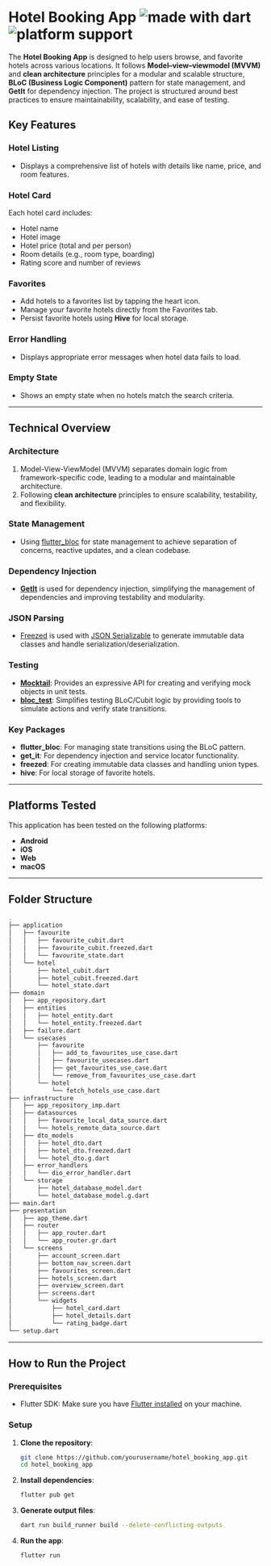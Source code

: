 # Hotel Booking App <img src="https://img.shields.io/badge/made%20with-dart-blue.svg" alt="made with dart"> <img src="https://img.shields.io/badge/platform-android%20|%20iOS%20|%20web%20|%20macOS-green" alt="platform support">

The **Hotel Booking App** is designed to help users  browse, and favorite hotels across various locations. It follows **Model–view–viewmodel (MVVM)** and **clean architecture** principles for a modular and scalable structure, **BLoC (Business Logic Component)** pattern for state management, and **GetIt** for dependency injection. The project is structured around best practices to ensure maintainability, scalability, and ease of testing.

## Key Features

### Hotel Listing
- Displays a comprehensive list of hotels with details like name, price, and room features.

### Hotel Card
Each hotel card includes:
- Hotel name
- Hotel image
- Hotel price (total and per person)
- Room details (e.g., room type, boarding)
- Rating score and number of reviews

### Favorites
- Add hotels to a favorites list by tapping the heart icon.
- Manage your favorite hotels directly from the Favorites tab.
- Persist favorite hotels using **Hive** for local storage.

### Error Handling
- Displays appropriate error messages when hotel data fails to load.

### Empty State
- Shows an empty state when no hotels match the search criteria.

---

## Technical Overview

### Architecture

1. Model-View-ViewModel (MVVM) separates domain logic from framework-specific code, leading to a modular and maintainable architecture.
2. Following **clean architecture** principles to ensure scalability, testability, and flexibility.

### State Management

- Using [flutter_bloc](https://pub.dev/packages/flutter_bloc) for state management to achieve separation of concerns, reactive updates, and a clean codebase.

### Dependency Injection

- **[GetIt](https://pub.dev/packages/get_it)** is used for dependency injection, simplifying the management of dependencies and improving testability and modularity.

### JSON Parsing

- [Freezed](https://pub.dev/packages/freezed) is used with [JSON Serializable](https://pub.dev/packages/json_serializable) to generate immutable data classes and handle serialization/deserialization.

### Testing

- **[Mocktail](https://pub.dev/packages/mocktail)**: Provides an expressive API for creating and verifying mock objects in unit tests.
- **[bloc_test](https://pub.dev/packages/bloc_test)**: Simplifies testing BLoC/Cubit logic by providing tools to simulate actions and verify state transitions.

### Key Packages

- **flutter_bloc**: For managing state transitions using the BLoC pattern.
- **get_it**: For dependency injection and service locator functionality.
- **freezed**: For creating immutable data classes and handling union types.
- **hive**: For local storage of favorite hotels.

---

## Platforms Tested

This application has been tested on the following platforms:

- **Android**
- **iOS**
- **Web**
- **macOS**

---

## Folder Structure

```bash
.
├── application
│   ├── favourite
│   │   ├── favourite_cubit.dart
│   │   ├── favourite_cubit.freezed.dart
│   │   └── favourite_state.dart
│   └── hotel
│       ├── hotel_cubit.dart
│       ├── hotel_cubit.freezed.dart
│       └── hotel_state.dart
├── domain
│   ├── app_repository.dart
│   ├── entities
│   │   ├── hotel_entity.dart
│   │   └── hotel_entity.freezed.dart
│   ├── failure.dart
│   └── usecases
│       ├── favourite
│       │   ├── add_to_favourites_use_case.dart
│       │   ├── favourite_usecases.dart
│       │   ├── get_favourites_use_case.dart
│       │   └── remove_from_favourites_use_case.dart
│       └── hotel
│           └── fetch_hotels_use_case.dart
├── infrastructure
│   ├── app_repository_imp.dart
│   ├── datasources
│   │   ├── favourite_local_data_source.dart
│   │   └── hotels_remote_data_source.dart
│   ├── dto_models
│   │   ├── hotel_dto.dart
│   │   ├── hotel_dto.freezed.dart
│   │   └── hotel_dto.g.dart
│   ├── error_handlers
│   │   └── dio_error_handler.dart
│   └── storage
│       ├── hotel_database_model.dart
│       └── hotel_database_model.g.dart
├── main.dart
├── presentation
│   ├── app_theme.dart
│   ├── router
│   │   ├── app_router.dart
│   │   └── app_router.gr.dart
│   └── screens
│       ├── account_screen.dart
│       ├── bottom_nav_screen.dart
│       ├── favourites_screen.dart
│       ├── hotels_screen.dart
│       ├── overview_screen.dart
│       ├── screens.dart
│       └── widgets
│           ├── hotel_card.dart
│           ├── hotel_details.dart
│           └── rating_badge.dart
└── setup.dart

```

---

## How to Run the Project

### Prerequisites

- Flutter SDK: Make sure you have [Flutter installed](https://flutter.dev/docs/get-started/install) on your machine.

### Setup

1. **Clone the repository**:
   ```bash
   git clone https://github.com/yourusername/hotel_booking_app.git
   cd hotel_booking_app
   ```

2. **Install dependencies**:
   ```bash
   flutter pub get
   ```

3. **Generate output files**:
   ```bash
   dart run build_runner build --delete-conflicting-outputs
   ```

4. **Run the app**:
   ```bash
   flutter run
   ```